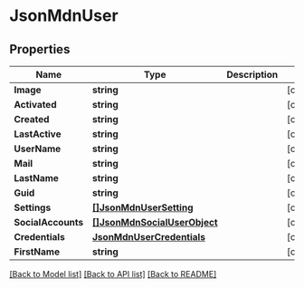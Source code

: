 # JsonMdnUser

## Properties

Name | Type | Description | Notes
------------ | ------------- | ------------- | -------------
**Image** | **string** |  | [optional] 
**Activated** | **string** |  | [optional] 
**Created** | **string** |  | [optional] 
**LastActive** | **string** |  | [optional] 
**UserName** | **string** |  | [optional] 
**Mail** | **string** |  | [optional] 
**LastName** | **string** |  | [optional] 
**Guid** | **string** |  | [optional] 
**Settings** | [**[]JsonMdnUserSetting**](json_MDN_UserSetting.md) |  | [optional] 
**SocialAccounts** | [**[]JsonMdnSocialUserObject**](json_MDN_SocialUserObject.md) |  | [optional] 
**Credentials** | [**JsonMdnUserCredentials**](json_MDN_UserCredentials.md) |  | [optional] 
**FirstName** | **string** |  | [optional] 

[[Back to Model list]](../README.md#documentation-for-models) [[Back to API list]](../README.md#documentation-for-api-endpoints) [[Back to README]](../README.md)


